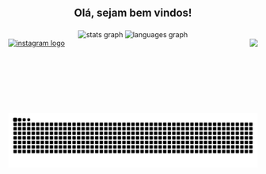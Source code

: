 <h2 align="center">Olá, sejam bem vindos!</h2>

###

<div align="center">
  <img src="https://github-readme-stats.vercel.app/api?username=EuRonald123&hide_title=false&hide_rank=false&show_icons=true&include_all_commits=true&count_private=true&disable_animations=false&theme=dracula&locale=pt-br&hide_border=false" height="150" alt="stats graph"  />
  <img src="https://github-readme-stats.vercel.app/api/top-langs?username=EuRonald123&locale=pt-br&hide_title=false&layout=compact&card_width=320&langs_count=5&theme=dracula&hide_border=false" height="150" alt="languages graph"  />
</div>


<img align="right" height="150" src="https://cdn.discordapp.com/attachments/1035930294613725214/1350982273557856337/Meu_AVATAR.gif?ex=67d8b7ca&is=67d7664a&hm=66a3d8c366e24fad2e831ff0d400d7a715ee80b10350e8bd368b9c0cda6803e0&"  />


<div align="left">
  <a href="https://www.instagram.com/_ronald_wow/" target="_blank">
    <img src="https://img.shields.io/static/v1?message=Instagram&logo=instagram&label=&color=E4405F&logoColor=white&labelColor=&style=for-the-badge" height="35" alt="instagram logo"  />
  </a>
</div>


<br clear="both">

<img src="https://raw.githubusercontent.com/EuRonald123/EuRonald123/output/snake.svg" alt="Snake animation" />
